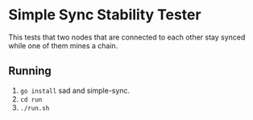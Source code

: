 # Simple Sync Stability Tester
This tests that two nodes that are connected to each other
stay synced while one of them mines a chain.

## Running
 1. `go install` sad and simple-sync.
 2. `cd run`
 3. `./run.sh`


